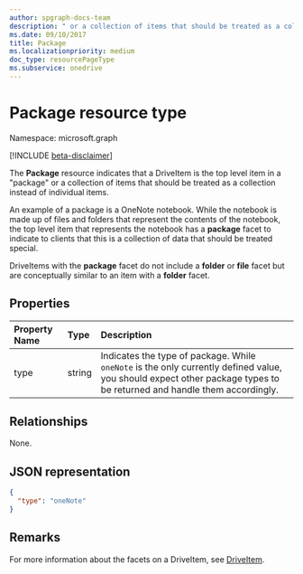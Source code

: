 ```yaml
---
author: spgraph-docs-team
description: " or a collection of items that should be treated as a collection instead of individual items."
ms.date: 09/10/2017
title: Package
ms.localizationpriority: medium
doc_type: resourcePageType
ms.subservice: onedrive
---
```

# Package resource type

Namespace: microsoft.graph

[!INCLUDE [beta-disclaimer](../../includes/beta-disclaimer.md)]

The **Package** resource indicates that a DriveItem is the top level item in a "package" or a collection of items that should be treated as a collection instead of individual items.

An example of a package is a OneNote notebook.
While the notebook is made up of files and folders that represent the contents of the notebook, the top level item that represents the notebook has a **package** facet to indicate to clients that this is a collection of data that should be treated special.

DriveItems with the **package** facet do not include a **folder** or **file** facet but are conceptually similar to an item with a **folder** facet.

## Properties

| Property Name | Type   | Description                                                                                                                                                                      |
|:--------------|:-------|:---------------------------------------------------------------------------------------------------------------------------------------------------------------------------------|
| type      | string | Indicates the type of package. While `oneNote` is the only currently defined value, you should expect other package types to be returned and handle them accordingly. |

## Relationships
None.

## JSON representation

<!-- { "blockType": "resource", "@odata.type": "microsoft.graph.package" } -->
```json
{
  "type": "oneNote"
}
```
## Remarks

For more information about the facets on a DriveItem, see [DriveItem](driveitem.md).


<!--
{
  "type": "#page.annotation",
  "description": "The Package facet indicates that an item is the root of a special collection of items that should be treated as a single unit.",
  "keywords": "package, facet, onenote",
  "section": "documentation",
  "suppressions": []
}
-->



